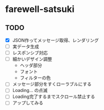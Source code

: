 # farewell-satsuki

## TODO

- [x] JSON作ってメッセージ取得、レンダリング
- [ ] 実データ生成
- [ ] レスポンシブ対応
- [ ] 細かいデザイン調整
  - ヘッダ部分
  - フォント
  - フィルターの色
- [ ] メッセージ部分をすくローラブルにする
- [ ] Loading... の点滅
- [ ] Loading完了するまでスクロール禁止する
- [ ] アップしてみる
